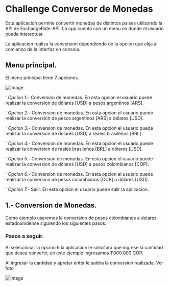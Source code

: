 # Challenge Conversor de Monedas

Esta aplicacion permite convertir monedas de distintos paises utilizando la API de ExchangeRate-API. La app cuenta con un menu en donde el usuario pueda interectuar. 

La aplicacion realiza la conversion dependiendo de la opción que elija al comienzo de la interfaz en consola.

## Menu principal.

El menu principal tiene 7 opciones.

![image](https://github.com/user-attachments/assets/64d1dc31-fb17-453a-b0e1-99204dc8e8f8)

' *Opcion 1.-* Conversion de monedas. En esta opcion el usuario puede realizar la conversion de dólares [USD] a pesos argentinos [ARS].

' *Opcion 2.-* Conversion de monedas. En esta opcion el usuario puede realizar la conversion de pesos argentinos [ARS] a dólares [USD].

' *Opcion 3.-* Conversion de monedas. En esta opcion el usuario puede realizar la conversion de dólares [USD] a reales brasileños [BRL].

' *Opcion 4.-* Conversion de monedas. En esta opcion el usuario puede realizar la conversion de reales brasileños [BRL] a dólares [USD].

' *Opcion 5.-* Conversion de monedas. En esta opcion el usuario puede realizar la conversion de dólares [USD] a pesos colombianos [COP].

' *Opcion 6.-* Conversion de monedas. En esta opcion el usuario puede realizar la conversion de pesos colombianos [COP] a dólares [USD].

' *Opcion 7.-* Salir. En esta opcion el usuario puede salir la aplicacion.

## 1.- Conversion de Monedas.

Como ejemplo usaremos la conversion de pesos colombianos a dolares estadounidense siguiendo los siguientes pasos.

### Pasos a seguir.

Al seleccionar la opcion 6 la aplicacion le solicitara que ingrese la cantidad que desea convertir, en este ejemplo ingresamos 1'000.000 COP.

Al ingresar la cantidad y apretar enter le saldra la conversion realizada. Ver foto

![image](https://github.com/user-attachments/assets/b8495df9-c0c6-4db4-be57-6aa0849fe203)
